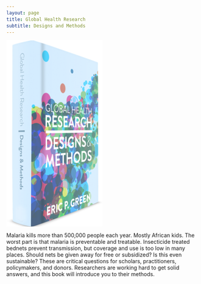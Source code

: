 ```yaml
---
layout: page
title: Global Health Research
subtitle: Designs and Methods
---
```


<a href="http://www.designsandmethods.com/ebook/"><img align="center" src="/img/ghr-cover-web.png" width="50%" height="50%"></a>

Malaria kills more than 500,000 people each year. Mostly African kids. The worst part is that malaria is preventable and treatable. Insecticide treated bednets prevent transmission, but coverage and use is too low in many places. Should nets be given away for free or subsidized? Is this even sustainable? These are critical questions for scholars, practitioners, policymakers, and donors. Researchers are working hard to get solid answers, and this book will introduce you to their methods.
